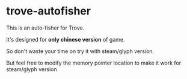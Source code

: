 # trove-autofisher

This is an auto-fisher for Trove.

It's designed for **only chinese version** of game.

So don't waste your time on try it with steam/glyph version.

But feel free to modify the memory pointer location to make it work for steam/glyph version
